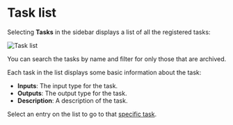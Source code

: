 # Task list

Selecting **Tasks** in the sidebar displays a list of all the registered tasks:

![Task list](/_static/images/task-list.png)

You can search the tasks by name and filter for only those that are archived.

Each task in the list displays some basic information about the task:

* **Inputs**: The input type for the task.
* **Outputs**: The output type for the task.
* **Description**: A description of the task.

Select an entry on the list to go to that [specific task](task-view).


